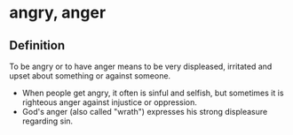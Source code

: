 # angry, anger

## Definition

To be angry or to have anger means to be very displeased, irritated and upset about something or against someone.

* When people get angry, it often is sinful and selfish, but sometimes it is righteous anger against injustice or oppression.
* God's anger (also called "wrath") expresses his strong displeasure regarding sin.
